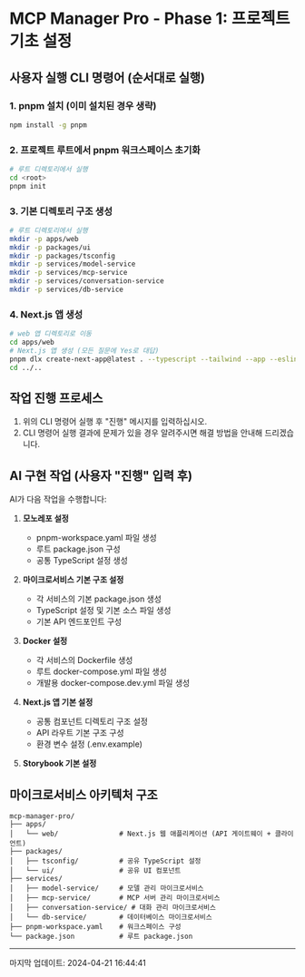 # MCP Manager Pro - Phase 1: 프로젝트 기초 설정

## 사용자 실행 CLI 명령어 (순서대로 실행)

### 1. pnpm 설치 (이미 설치된 경우 생략)

```bash
npm install -g pnpm
```

### 2. 프로젝트 루트에서 pnpm 워크스페이스 초기화

```bash
# 루트 디렉토리에서 실행
cd <root>
pnpm init
```

### 3. 기본 디렉토리 구조 생성

```bash
# 루트 디렉토리에서 실행
mkdir -p apps/web
mkdir -p packages/ui
mkdir -p packages/tsconfig
mkdir -p services/model-service
mkdir -p services/mcp-service
mkdir -p services/conversation-service
mkdir -p services/db-service
```

### 4. Next.js 앱 생성

```bash
# web 앱 디렉토리로 이동
cd apps/web
# Next.js 앱 생성 (모든 질문에 Yes로 대답)
pnpm dlx create-next-app@latest . --typescript --tailwind --app --eslint
cd ../..
```

## 작업 진행 프로세스

1. 위의 CLI 명령어 실행 후 "진행" 메시지를 입력하십시오.
2. CLI 명령어 실행 결과에 문제가 있을 경우 알려주시면 해결 방법을 안내해 드리겠습니다.

## AI 구현 작업 (사용자 "진행" 입력 후)

AI가 다음 작업을 수행합니다:

1. **모노레포 설정**
   - pnpm-workspace.yaml 파일 생성
   - 루트 package.json 구성
   - 공통 TypeScript 설정 생성

2. **마이크로서비스 기본 구조 설정**
   - 각 서비스의 기본 package.json 생성
   - TypeScript 설정 및 기본 소스 파일 생성
   - 기본 API 엔드포인트 구성

3. **Docker 설정**
   - 각 서비스의 Dockerfile 생성
   - 루트 docker-compose.yml 파일 생성
   - 개발용 docker-compose.dev.yml 파일 생성

4. **Next.js 앱 기본 설정**
   - 공통 컴포넌트 디렉토리 구조 설정
   - API 라우트 기본 구조 구성
   - 환경 변수 설정 (.env.example)

5. **Storybook 기본 설정**

## 마이크로서비스 아키텍처 구조

```
mcp-manager-pro/
├── apps/
│   └── web/               # Next.js 웹 애플리케이션 (API 게이트웨이 + 클라이언트)
├── packages/
│   ├── tsconfig/          # 공유 TypeScript 설정
│   └── ui/                # 공유 UI 컴포넌트
├── services/
│   ├── model-service/     # 모델 관리 마이크로서비스
│   ├── mcp-service/       # MCP 서버 관리 마이크로서비스
│   ├── conversation-service/ # 대화 관리 마이크로서비스
│   └── db-service/        # 데이터베이스 마이크로서비스
├── pnpm-workspace.yaml    # 워크스페이스 구성
└── package.json           # 루트 package.json
```

---

마지막 업데이트: 2024-04-21 16:44:41